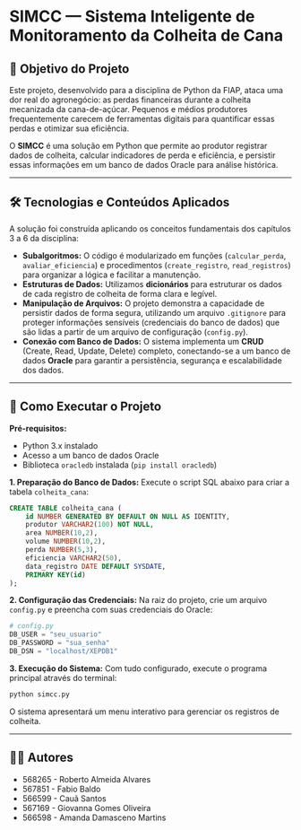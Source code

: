 # SIMCC — Sistema Inteligente de Monitoramento da Colheita de Cana

## 🎯 Objetivo do Projeto

Este projeto, desenvolvido para a disciplina de Python da FIAP, ataca uma dor real do agronegócio: as perdas financeiras durante a colheita mecanizada da cana-de-açúcar. Pequenos e médios produtores frequentemente carecem de ferramentas digitais para quantificar essas perdas e otimizar sua eficiência.

O **SIMCC** é uma solução em Python que permite ao produtor registrar dados de colheita, calcular indicadores de perda e eficiência, e persistir essas informações em um banco de dados Oracle para análise histórica.

---

## 🛠️ Tecnologias e Conteúdos Aplicados

A solução foi construída aplicando os conceitos fundamentais dos capítulos 3 a 6 da disciplina:

* **Subalgoritmos:** O código é modularizado em funções (`calcular_perda`, `avaliar_eficiencia`) e procedimentos (`create_registro`, `read_registros`) para organizar a lógica e facilitar a manutenção.
* **Estruturas de Dados:** Utilizamos **dicionários** para estruturar os dados de cada registro de colheita de forma clara e legível.
* **Manipulação de Arquivos:** O projeto demonstra a capacidade de persistir dados de forma segura, utilizando um arquivo `.gitignore` para proteger informações sensíveis (credenciais do banco de dados) que são lidas a partir de um arquivo de configuração (`config.py`).
* **Conexão com Banco de Dados:** O sistema implementa um **CRUD** (Create, Read, Update, Delete) completo, conectando-se a um banco de dados **Oracle** para garantir a persistência, segurança e escalabilidade dos dados.

---

## 🚀 Como Executar o Projeto

**Pré-requisitos:**
* Python 3.x instalado
* Acesso a um banco de dados Oracle
* Biblioteca `oracledb` instalada (`pip install oracledb`)

**1. Preparação do Banco de Dados:**
Execute o script SQL abaixo para criar a tabela `colheita_cana`:
```sql
CREATE TABLE colheita_cana (
    id NUMBER GENERATED BY DEFAULT ON NULL AS IDENTITY,
    produtor VARCHAR2(100) NOT NULL,
    area NUMBER(10,2),
    volume NUMBER(10,2),
    perda NUMBER(5,3),
    eficiencia VARCHAR2(50),
    data_registro DATE DEFAULT SYSDATE,
    PRIMARY KEY(id)
);
```

**2. Configuração das Credenciais:**
Na raiz do projeto, crie um arquivo `config.py` e preencha com suas credenciais do Oracle:
```python
# config.py
DB_USER = "seu_usuario"
DB_PASSWORD = "sua_senha"
DB_DSN = "localhost/XEPDB1"
```

**3. Execução do Sistema:**
Com tudo configurado, execute o programa principal através do terminal:
```bash
python simcc.py
```
O sistema apresentará um menu interativo para gerenciar os registros de colheita.

---

## 👨‍💻 Autores

- 568265 - Roberto Almeida Alvares 
- 567851 - Fabio Baldo
- 566599 - Cauã Santos
- 567169 - Giovanna Gomes Oliveira
- 566598 - Amanda Damasceno Martins